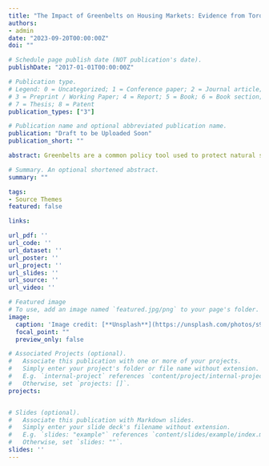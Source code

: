 ```yaml
---
title: "The Impact of Greenbelts on Housing Markets: Evidence from Toronto"
authors:
- admin
date: "2023-09-20T00:00:00Z"
doi: ""

# Schedule page publish date (NOT publication's date).
publishDate: "2017-01-01T00:00:00Z"

# Publication type.
# Legend: 0 = Uncategorized; 1 = Conference paper; 2 = Journal article;
# 3 = Preprint / Working Paper; 4 = Report; 5 = Book; 6 = Book section;
# 7 = Thesis; 8 = Patent
publication_types: ["3"]

# Publication name and optional abbreviated publication name.
publication: "Draft to be Uploaded Soon"
publication_short: ""

abstract: Greenbelts are a common policy tool used to protect natural spaces from urban sprawl.  With rising housing costs in many metropolitan areas, questions have been raised about the impact of Greenbelts on housing markets. Despite the intense policy debate, there is little empirical evidence on how Greenbelts affect housing supply and prices across a metropolitan region. In this paper, I contribute a new approach to estimate the impact of Greenbelt policies on housing market outcomes and use it to evaluate the introduction of the world's largest contiguous Greenbelt, which occurred in Toronto in the early-2000s. Using rich project-level data on housing developments, I first show that the Greenbelt did have an impact on housing development patterns, where restricted, developable census tracts saw less housing built relative to unrestricted tracts. Then, to quantify the effects across the metropolitan area, I build and estimate a model of housing supply and demand with heterogeneity at the census tract level. Using the model, I simulate the counterfactual scenario in which no Greenbelt was implemented, finding that the Greenbelt led to a reduction in housing supply of almost 10,000 units and price increases of 4.1% for houses and 6.1% for condominiums in 2010; this corresponds to an increase in condo rent of $675 a year. Finally, I show that had the Greenbelt been paired with a small relaxation of zoning regulations, the effects of the Greenbelt would be minimized, suggesting a viable alternative to developing Greenbelts in the face of rising housing prices.

# Summary. An optional shortened abstract.
summary: ""

tags:
- Source Themes
featured: false

links:

url_pdf: ''
url_code: ''
url_dataset: ''
url_poster: ''
url_project: ''
url_slides: ''
url_source: ''
url_video: ''

# Featured image
# To use, add an image named `featured.jpg/png` to your page's folder. 
image:
  caption: 'Image credit: [**Unsplash**](https://unsplash.com/photos/s9CC2SKySJM)'
  focal_point: ""
  preview_only: false

# Associated Projects (optional).
#   Associate this publication with one or more of your projects.
#   Simply enter your project's folder or file name without extension.
#   E.g. `internal-project` references `content/project/internal-project/index.md`.
#   Otherwise, set `projects: []`.
projects:


# Slides (optional).
#   Associate this publication with Markdown slides.
#   Simply enter your slide deck's filename without extension.
#   E.g. `slides: "example"` references `content/slides/example/index.md`.
#   Otherwise, set `slides: ""`.
slides: ''
---
```

